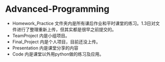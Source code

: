 # Advanced-Programming

- Homework_Practice 文件夹内是所有课后作业和平时课堂的练习。1.3日对文件进行了整理重新上传，但其实都是很早之前提交的。
- TeamProject 内是小组项目。
- Final_Project 内是个人项目，目前还没上传。
- Presentation 内是课堂分享的内容
- Code 内是课堂以外用python做的练习及应用。

